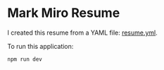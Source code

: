 # Mark Miro Resume

I created this resume from a YAML file: [resume.yml](public/resume.yaml).

To run this application:

```
npm run dev
```
